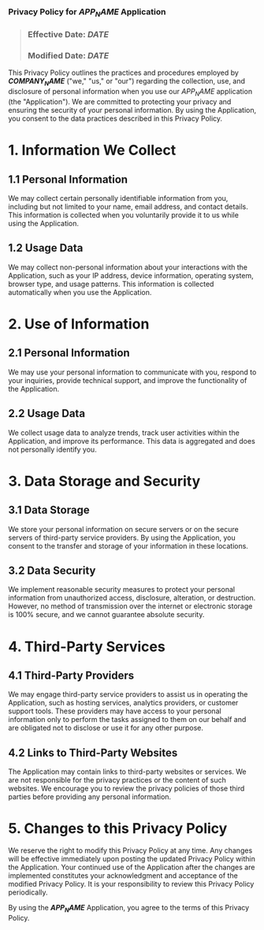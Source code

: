 ### Privacy Policy for **$APP_NAME$** Application

> ### Effective Date: **$DATE$**
> ### Modified Date: **$DATE$**

This Privacy Policy outlines the practices and procedures employed by **$COMPANY_NAME$** ("we," "us," or "our") regarding the collection, use, and disclosure of personal information when you use our $APP_NAME$ application (the "Application"). We are committed to protecting your privacy and ensuring the security of your personal information. By using the Application, you consent to the data practices described in this Privacy Policy.

# 1. Information We Collect

## 1.1 Personal Information
We may collect certain personally identifiable information from you, including but not limited to your name, email address, and contact details. This information is collected when you voluntarily provide it to us while using the Application.

## 1.2 Usage Data
We may collect non-personal information about your interactions with the Application, such as your IP address, device information, operating system, browser type, and usage patterns. This information is collected automatically when you use the Application.

# 2. Use of Information

## 2.1 Personal Information
We may use your personal information to communicate with you, respond to your inquiries, provide technical support, and improve the functionality of the Application.

## 2.2 Usage Data
We collect usage data to analyze trends, track user activities within the Application, and improve its performance. This data is aggregated and does not personally identify you.

# 3. Data Storage and Security

## 3.1 Data Storage
We store your personal information on secure servers or on the secure servers of third-party service providers. By using the Application, you consent to the transfer and storage of your information in these locations.

## 3.2 Data Security
We implement reasonable security measures to protect your personal information from unauthorized access, disclosure, alteration, or destruction. However, no method of transmission over the internet or electronic storage is 100% secure, and we cannot guarantee absolute security.

# 4. Third-Party Services

## 4.1 Third-Party Providers
We may engage third-party service providers to assist us in operating the Application, such as hosting services, analytics providers, or customer support tools. These providers may have access to your personal information only to perform the tasks assigned to them on our behalf and are obligated not to disclose or use it for any other purpose.

## 4.2 Links to Third-Party Websites
The Application may contain links to third-party websites or services. We are not responsible for the privacy practices or the content of such websites. We encourage you to review the privacy policies of those third parties before providing any personal information.

# 5. Changes to this Privacy Policy

We reserve the right to modify this Privacy Policy at any time. Any changes will be effective immediately upon posting the updated Privacy Policy within the Application. Your continued use of the Application after the changes are implemented constitutes your acknowledgment and acceptance of the modified Privacy Policy. It is your responsibility to review this Privacy Policy periodically.

[//]: # (# 6. Contact Us)

[//]: # ()
[//]: # (If you have any questions or concerns about this Privacy Policy or our data practices, please contact us at [contact email address].)

By using the **$APP_NAME$** Application, you agree to the terms of this Privacy Policy.